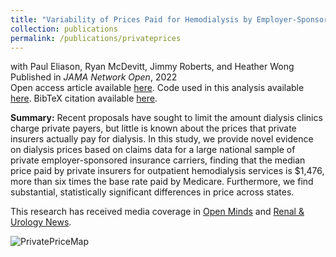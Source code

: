 ```yaml
---
title: "Variability of Prices Paid for Hemodialysis by Employer-Sponsored Insurance in the US, 2012-2019"
collection: publications
permalink: /publications/privateprices
---
```

with Paul Eliason, Ryan McDevitt, Jimmy Roberts, and Heather Wong<br>
Published in <em>JAMA Network Open</em>, 2022<br>
Open access article available [here](https://jamanetwork.com/journals/jamanetworkopen/fullarticle/2789455). Code used in this analysis available [here](https://rileyleague.github.io/files/variability_code.zip). BibTeX citation available [here](https://rileyleague.github.io/bibfiles/league2022variability.md).<br>

**Summary:** Recent proposals have sought to limit the amount dialysis clinics charge private payers, but little is known about the prices that private insurers actually pay for dialysis. In this study, we provide novel evidence on dialysis prices based on claims data for a large national sample of private employer-sponsored insurance carriers, finding that the median price paid by private insurers for outpatient hemodialysis services is $1,476, more than six times the base rate paid by Medicare. Furthermore, we find substantial, statistically significant differences in price across states.

This research has received media coverage in [Open Minds](https://openminds.com/market-intelligence/news/commercial-insurance-dialysis-prices-substantially-higher-than-medicares-reimbursements/) and [Renal & Urology News](https://www.renalandurologynews.com/home/news/nephrology/transplantation/costs-increasing-for-kidney-waiting-list-management-and-private-insurance-hemodialysis/).

![PrivatePriceMap](https://rileyleague.github.io/images/price_map.png)
